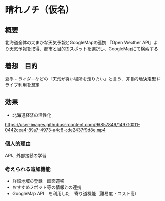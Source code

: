 # 晴れノチ（仮名）


## 概要

北海道全体の大まかな天気予報とGoogleMapの連携
『Open Weather API』より天気予報を取得、都市と目的のスポットを選択し、GoogleMapにて検索する


## 着想　目的
夏季・ライダーなどの「天気が良い場所を走りたい」と言う、非目的地決定型ドライブ利用を想定


## 効果

- 北海道経済の活性化

https://user-images.githubusercontent.com/96857849/149710011-0442cea4-89a7-4973-a4c8-cde2437f9d8e.mp4



### 個人的理由

 API、外部接続の学習


### 考えられる追加機能

- 詳細地域の登録　画面遷移
- おすすめスポット等の情報との連携
- GoogleMap API　を利用した　寄り道機能（難易度・コスト高）
